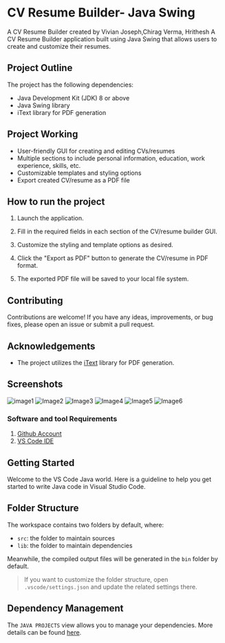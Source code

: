 # CV Resume Builder- Java Swing

A CV Resume Builder created by Vivian Joseph,Chirag Verma, Hrithesh 
A CV Resume Builder application built using Java Swing that allows users to create and customize their resumes.

## Project Outline

The project has the following dependencies:

- Java Development Kit (JDK) 8 or above
- Java Swing library
- iText library for PDF generation

## Project Working

- User-friendly GUI for creating and editing CVs/resumes
- Multiple sections to include personal information, education, work experience, skills, etc.
- Customizable templates and styling options
- Export created CV/resume as a PDF file

## How to run the project

1. Launch the application.

2. Fill in the required fields in each section of the CV/resume builder GUI.

3. Customize the styling and template options as desired.

4. Click the "Export as PDF" button to generate the CV/resume in PDF format.

5. The exported PDF file will be saved to your local file system.

## Contributing

Contributions are welcome! If you have any ideas, improvements, or bug fixes, please open an issue or submit a pull request.

## Acknowledgements

- The project utilizes the [iText](https://itextpdf.com/) library for PDF generation.

## Screenshots

![image1](https://github.com/Vivian301999/CVBuilder_App/assets/113273443/6e7764b6-db57-4594-98a1-4e10739b99b9)
![Image2](https://github.com/Vivian301999/CVBuilder_App/assets/113273443/283c1aa0-ff2a-4bbe-8c67-467002b1afdc)
![Image3](https://github.com/Vivian301999/CVBuilder_App/assets/113273443/736dc6a3-6781-4b83-8490-d06b3f98858a)
![Image4](https://github.com/Vivian301999/CVBuilder_App/assets/113273443/44802259-4042-4694-aa03-89d96d3370fb)
![Image5](https://github.com/Vivian301999/CVBuilder_App/assets/113273443/1acccc17-f74f-4b36-870d-430c055476aa)
![Image6](https://github.com/Vivian301999/CVBuilder_App/assets/113273443/9d8e5af5-ded1-4526-aaad-c94bdf425080)

### Software and tool Requirements

1. [Github Account](https://github.com)
2. [VS Code IDE](https://code.visualstudio.com/)



## Getting Started

Welcome to the VS Code Java world. Here is a guideline to help you get started to write Java code in Visual Studio Code.

## Folder Structure

The workspace contains two folders by default, where:

- `src`: the folder to maintain sources
- `lib`: the folder to maintain dependencies

Meanwhile, the compiled output files will be generated in the `bin` folder by default.

> If you want to customize the folder structure, open `.vscode/settings.json` and update the related settings there.

## Dependency Management

The `JAVA PROJECTS` view allows you to manage your dependencies. More details can be found [here](https://github.com/microsoft/vscode-java-dependency#manage-dependencies).

